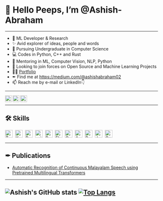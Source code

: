 # 👋 Hello Peeps, I’m @Ashish-Abraham
----------------------------------------------------------------------------------------------------------------------------------------------------------------------------
- 💪 ML Developer & Research
- ✨ Avid explorer of ideas, people and words
- 🌱 Pursuing Undergraduate in Computer Science
- 💻 Codes in Python, C++ and Rust
- 💖 Mentoring in ML, Computer Vision, NLP, Python
- 🤝 Looking to join forces on Open Source and Machine Learning Projects
- 👨‍💻 [Portfolio](https://ashish-abraham.github.io/)
- ✒ Find me at https://medium.com/@ashishabraham02
- 📫 Reach me by e-mail or LinkedIn👇 <br />
----------------------------------------------------------------------------------------------------------------------------------------------------------------------------------
<p align="left"><a href="https://www.linkedin.com/in/ashish-abraham-811a23201/" target="blank"><img align="left" src="https://github.com/xtenzQ/xtenzQ/blob/backup/icons/linkedin.svg" alt="xtenzq" width="22px" /></a>
<a href="https://twitter.com/ashishabraham02" target="blank"><img align="left" src="https://github.com/xtenzQ/xtenzQ/blob/backup/icons/twitter.svg" alt="xtenzq" width="22px" /></a>
<a href="https://instagram.com/_ashish_abraham22" target="blank"><img align="left" src="https://github.com/xtenzQ/xtenzQ/blob/backup/icons/instagram.svg" alt="xtenzq" width="22px" /></a></p> <br />


---------------------------------------------------------------------------------------------------------------------------------------------------------------------------
## 🛠 Skills

<img src="https://img.shields.io/badge/TensorFlow-%23FF6F00.svg?style=for-the-badge&logo=TensorFlow&logoColor=white" alt="TensorFlow logo" title="TensorFlow" height="25" />&nbsp;
<img src="https://img.shields.io/badge/Keras-%23D00000.svg?style=for-the-badge&logo=Keras&logoColor=white" alt="Keras logo" title="Keras" height="25" />&nbsp;
<img src="https://img.shields.io/badge/PyTorch-%23EE4C2C.svg?style=for-the-badge&logo=PyTorch&logoColor=white" alt="Pytorch logo" title="PyTorch" height="25" />&nbsp;
<img src="https://img.shields.io/badge/scikit--learn-%23F7931E.svg?style=for-the-badge&logo=scikit-learn&logoColor=white" alt="scikit-learn logo" title="scikit-learn" height="25" />&nbsp;
<img src="https://img.shields.io/badge/python-3670A0?style=for-the-badge&logo=python&logoColor=ffdd54" alt="Python logo" title="Python" height="25" />&nbsp;
<img src="https://img.shields.io/badge/flask-%23000.svg?style=for-the-badge&logo=flask&logoColor=white" alt="Flask logo" title="Flask" height="25" />&nbsp;
<img src="https://img.shields.io/badge/opencv-%23white.svg?style=for-the-badge&logo=opencv&logoColor=white" alt="OpenCV logo" title="" height="25" />&nbsp;
<img src="https://img.shields.io/badge/AWS-%23FF9900.svg?style=for-the-badge&logo=amazon-aws&logoColor=white" alt="AWS logo" title="" height="25" />&nbsp;
<img src="https://img.shields.io/badge/postgres-%23316192.svg?style=for-the-badge&logo=postgresql&logoColor=white" alt="Postgres" tite="" height="25" />&nbsp;
<img src="https://img.shields.io/badge/java-%23ED8B00.svg?style=for-the-badge&logo=openjdk&logoColor=white)" alt="Java" tite="" height="25" />&nbsp;
<img src="https://img.shields.io/badge/c++-%2300599C.svg?style=for-the-badge&logo=c%2B%2B&logoColor=white" alt="C++" title="" height="25" />&nbsp;

-----------------------------------------------------------------------------------------------------------------------------------------------------------------------------------

## ✒ Publications
- [Automatic Recognition of Continuous Malayalam Speech using Pretrained Multilingual Transformers](https://ieeexplore.ieee.org/document/10100598/authors#authors)

--------------------------------------------------------------------------------------------------------------------------------------------------------------------------

![Ashish's GitHub stats](https://github-readme-stats.vercel.app/api?username=Ashish-Abraham&show_icons=true&theme=radical)
[![Top Langs](https://github-readme-stats.vercel.app/api/top-langs/?username=Ashish-Abraham&layout=compact&theme=radical)](https://github.com/Ashish-Abraham/github-readme-stats)
----------------------------------------------------------------------------------------------------------------------------------------------------------------------------


<!---
Ashish-Abraham/Ashish-Abraham is a ✨ special ✨ repository because its `README.md` (this file) appears on your GitHub profile.
You can click the Preview link to take a look at your changes.
--->
